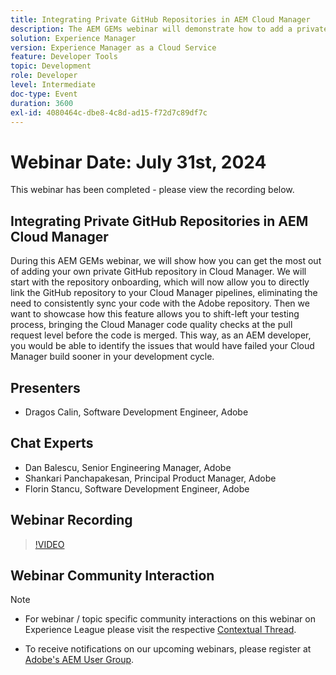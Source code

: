 ```yaml
---
title: Integrating Private GitHub Repositories in AEM Cloud Manager
description: The AEM GEMs webinar will demonstrate how to add a private GitHub repository in Cloud Manager, link it directly to pipelines, and shift-left testing to identify issues at the pull request level before merging code.
solution: Experience Manager
version: Experience Manager as a Cloud Service
feature: Developer Tools
topic: Development
role: Developer
level: Intermediate
doc-type: Event
duration: 3600
exl-id: 4080464c-dbe8-4c8d-ad15-f72d7c89df7c
---
```

# Webinar Date: July 31st, 2024

This webinar has been completed - please view the recording below.

## Integrating Private GitHub Repositories in AEM Cloud Manager

During this AEM GEMs webinar, we will show how you can get the most out of adding your own private GitHub repository in Cloud Manager. We will start with the repository onboarding, which will now allow you to directly link the GitHub repository to your Cloud Manager pipelines, eliminating the need to consistently sync your code with the Adobe repository. Then we want to showcase how this feature allows you to shift-left your testing process, bringing the Cloud Manager code quality checks at the pull request level before the code is merged. This way, as an AEM developer, you would be able to identify the issues that would have failed your Cloud Manager build sooner in your development cycle.

## Presenters

* Dragos Calin, Software Development Engineer, Adobe

## Chat Experts

* Dan Balescu, Senior Engineering Manager, Adobe
* Shankari Panchapakesan, Principal Product Manager, Adobe
* Florin Stancu, Software Development Engineer, Adobe

## Webinar Recording

>[!VIDEO](https://video.tv.adobe.com/v/3432350)

## Webinar Community Interaction

>[!NOTE]
>
>* For webinar / topic specific community interactions on this webinar on Experience League please visit the respective [Contextual Thread](https://adobe.ly/4f1jhMo).
>
>* To receive notifications on our upcoming webinars, please register at [Adobe's AEM User Group](https://aem-augs.adobe.com/).
